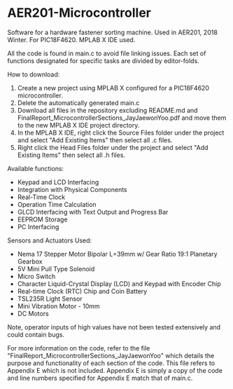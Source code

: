 # AER201-Microcontroller
Software for a hardware fastener sorting machine. Used in AER201, 2018 Winter. For PIC18F4620. MPLAB X IDE used. 

All the code is found in main.c to avoid file linking issues. Each set of functions designated for specific tasks are divided by editor-folds.

How to download:
1) Create a new project using MPLAB X configured for a PIC18F4620 microcontroller.
2) Delete the automatically generated main.c
3) Download all files in the repository excluding README.md and FinalReport_MicrocontrollerSections_JayJaewonYoo.pdf and move them to the new MPLAB X IDE project directory. 
4) In the MPLAB X IDE, right click the Source Files folder under the project and select "Add Existing Items" then select all .c files. 
5) Right click the Head Files folder under the project and select "Add Existing Items" then select all .h files. 

Available functions:
- Keypad and LCD Interfacing
- Integration with Physical Components
- Real-Time Clock
- Operation Time Calculation
- GLCD Interfacing with Text Output and Progress Bar
- EEPROM Storage
- PC Interfacing

Sensors and Actuators Used:
- Nema 17 Stepper Motor Bipolar L=39mm w/ Gear Ratio 19:1 Planetary Gearbox
- 5V Mini Pull Type Solenoid
- Micro Switch
- Character Liquid-Crystal Display (LCD) and Keypad with Encoder Chip
- Real-time Clock (RTC) Chip and Coin Battery
- TSL235R Light Sensor
- Mini Vibration Motor - 10mm
- DC Motors

Note, operator inputs of high values have not been tested extensively and could contain bugs.

For more information on the code, refer to the file "FinalReport_MicrocontrollerSections_JayJaewonYoo" which details the purpose and functionality of each section of the code. This file refers to Appendix E which is not included. Appendix E is simply a copy of the code and line numbers specified for Appendix E match that of main.c.

